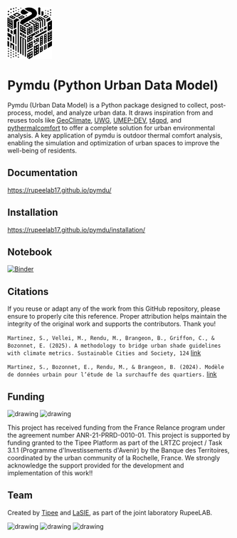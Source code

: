 <img src="figures/logo-pymdu.png" alt="drawing" width="100"/>

[//]: # (![Pymdu's GitHub stats]&#40;https://github-readme-stats.vercel.app/api?username=rupeelab17&show_icons=true&theme=radical&#41;)

# Pymdu (Python Urban Data Model)

Pymdu (Urban Data Model) is a Python package designed to collect, post-process, model, and analyze urban data. It draws
inspiration from and reuses tools like [GeoClimate][4], [UWG][3], [UMEP-DEV][2], [t4gpd][1], and [pythermalcomfort][5]
to offer a complete
solution for urban environmental analysis. A key application of pymdu is outdoor thermal comfort analysis, enabling the
simulation and optimization of urban spaces to improve the well-being of residents.

## Documentation

https://rupeelab17.github.io/pymdu/

## Installation

https://rupeelab17.github.io/pymdu/installation/

## Notebook
[![Binder](https://mybinder.org/badge_logo.svg)](https://mybinder.org/v2/gh/rupeelab17/pymdu.git/HEAD?urlpath=%2Fdoc%2Ftree%2FDemo_PyMDU_Atelier.ipynb)

## Citations

If you reuse or adapt any of the work from this GitHub repository, please ensure to properly cite this reference. Proper
attribution helps maintain the integrity of the original work and supports the contributors.
Thank you!

```Martinez, S., Vellei, M., Rendu, M., Brangeon, B., Griffon, C., & Bozonnet, E. (2025). A methodology to bridge urban shade guidelines with climate metrics. Sustainable Cities and Society, 124``` [link][6]

```Martinez, S., Bozonnet, E., Rendu, M., & Brangeon, B. (2024). Modèle de données urbain pour l’étude de la surchauffe des quartiers.``` [link][7] 


[1]: https://github.com/thomas-leduc/t4gpd

[2]: https://github.com/UMEP-dev/UMEP

[3]: https://urbanmicroclimate.scripts.mit.edu/umc.php

[4]: https://github.com/orbisgis/geoclimate

[5]: https://github.com/CenterForTheBuiltEnvironment/pythermalcomfort

[6]: https://www.sciencedirect.com/science/article/pii/S2210670725001994?via%3Dihub

[7]: https://hal.science/EC-NANTES/hal-04599209v1

## Funding
 <img src="figures/Logo_France_Relance_vert.png" alt="drawing" width="80"/>    <img src="figures/logo-zerocarbone.svg" alt="drawing" width="80"/>

This project has received funding from the France Relance program under the agreement number ANR-21-PRRD-0010-01. This project is supported by funding granted to the Tipee Platform as part of the LRTZC project / Task 3.1.1 (Programme d'Investissements d'Avenir) by the Banque des Territoires, coordinated by the urban community of la Rochelle, France. 
We strongly acknowledge the support provided for the development and implementation of this work!!

## Team
Created by [Tipee](https://plateforme-tipee.com/) and [LaSIE](https://lasie.univ-larochelle.fr/), as part of the joint laboratory RupeeLAB.

<img src="figures/logo-lasie.png" alt="drawing" width="80"/>  <img src="figures/logo_tipee.jpeg" alt="drawing" width="80"/>  <img src="figures/logo_rupeelab.jpg" alt="drawing" width="80"/>
